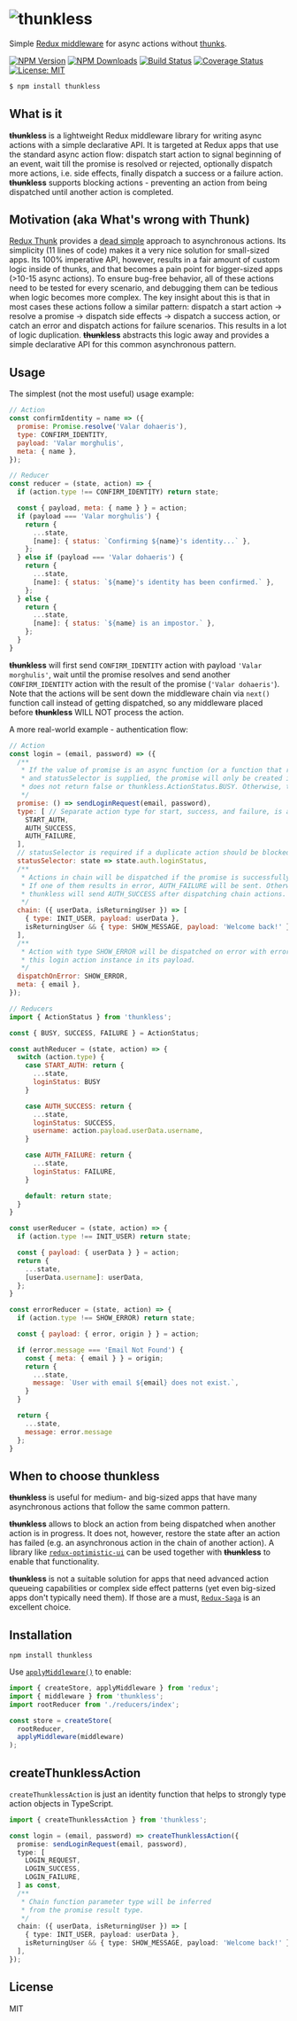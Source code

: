 ![thunkless](https://user-images.githubusercontent.com/14323955/54049183-d62c0b80-41a9-11e9-911b-340de0bad6a5.png)
=============

Simple [Redux middleware](https://redux.js.org/advanced/middleware) for async actions without [thunks](https://github.com/reduxjs/redux-thunk).

[![NPM Version][npm-image]][npm-url]
[![NPM Downloads][downloads-image]][downloads-url]
[![Build Status][travis-image]][travis-url]
[![Coverage Status][coverage-image]][coverage-url]
[![License: MIT][license-image]][license-url]

```bash
$ npm install thunkless
```

## What is it
<b><s>thunk</s>less</b> is a lightweight Redux middleware library for writing async actions with a simple declarative API. It is targeted at Redux apps that use the standard async action flow: dispatch start action to signal beginning of an event, wait till the promise is resolved or rejected, optionally dispatch more actions, i.e. side effects, finally dispatch a success or a failure action. <b><s>thunk</s>less</b> supports blocking actions - preventing an action from being dispatched until another action is completed.

## Motivation (aka What's wrong with Thunk)
[Redux Thunk](https://github.com/reduxjs/redux-thunk) provides a [dead simple](https://github.com/reduxjs/redux-thunk/blob/master/src/index.js) approach to asynchronous actions. Its simplicity (11 lines of code) makes it a very nice solution for small-sized apps. Its 100% imperative API, however, results in a fair amount of custom logic inside of thunks, and that becomes a pain point for bigger-sized apps (>10-15 async actions). To ensure bug-free behavior, all of these actions need to be tested for every scenario, and debugging them can be tedious when logic becomes more complex. The key insight about this is that in most cases these actions follow a similar pattern: dispatch a start action -> resolve a promise -> dispatch side effects -> dispatch a success action, or catch an error and dispatch actions for failure scenarios. This results in a lot of logic duplication. <b><s>thunk</s>less</b> abstracts this logic away and provides a simple declarative API for this common asynchronous pattern.

## Usage
The simplest (not the most useful) usage example:
```js
// Action
const confirmIdentity = name => ({
  promise: Promise.resolve('Valar dohaeris'),
  type: CONFIRM_IDENTITY,
  payload: 'Valar morghulis',
  meta: { name },
});

// Reducer
const reducer = (state, action) => {
  if (action.type !== CONFIRM_IDENTITY) return state;

  const { payload, meta: { name } } = action;
  if (payload === 'Valar morghulis') {
    return {
      ...state,
      [name]: { status: `Confirming ${name}'s identity...` },
    };
  } else if (payload === 'Valar dohaeris') {
    return {
      ...state,
      [name]: { status: `${name}'s identity has been confirmed.` },
    };
  } else {
    return {
      ...state,
      [name]: { status: `${name} is an impostor.` },
    };
  }
}
```
<b><s>thunk</s>less</b> will first send `CONFIRM_IDENTITY` action with payload `'Valar morghulis'`, wait until the promise resolves and send another `CONFIRM_IDENTITY` action with the result of the promise (`'Valar dohaeris'`). Note that the actions will be sent down the middleware chain via `next()` function call instead of getting dispatched, so any middleware placed before <b><s>thunk</s>less</b> WILL NOT process the action.

A more real-world example - authentication flow:
```js
// Action
const login = (email, password) => ({
  /**
   * If the value of promise is an async function (or a function that returns a promise)
   * and statusSelector is supplied, the promise will only be created if statusSelector
   * does not return false or thunkless.ActionStatus.BUSY. Otherwise, the action will be blocked.
   */
  promise: () => sendLoginRequest(email, password),
  type: [ // Separate action type for start, success, and failure, is a good common practice.
    START_AUTH,
    AUTH_SUCCESS,
    AUTH_FAILURE,
  ],
  // statusSelector is required if a duplicate action should be blocked.
  statusSelector: state => state.auth.loginStatus,
  /**
   * Actions in chain will be dispatched if the promise is successfully resolved.
   * If one of them results in error, AUTH_FAILURE will be sent. Otherwise,
   * thunkless will send AUTH_SUCCESS after dispatching chain actions.
   */
  chain: ({ userData, isReturningUser }) => [
    { type: INIT_USER, payload: userData },
    isReturningUser && { type: SHOW_MESSAGE, payload: 'Welcome back!' },
  ],
  /**
   * Action with type SHOW_ERROR will be dispatched on error with error object and
   * this login action instance in its payload.
   */
  dispatchOnError: SHOW_ERROR,
  meta: { email },
});

// Reducers
import { ActionStatus } from 'thunkless';

const { BUSY, SUCCESS, FAILURE } = ActionStatus;

const authReducer = (state, action) => {
  switch (action.type) {
    case START_AUTH: return {
      ...state,
      loginStatus: BUSY
    }

    case AUTH_SUCCESS: return {
      ...state,
      loginStatus: SUCCESS,
      username: action.payload.userData.username,
    }

    case AUTH_FAILURE: return {
      ...state,
      loginStatus: FAILURE,
    }

    default: return state;
  }
}

const userReducer = (state, action) => {
  if (action.type !== INIT_USER) return state;

  const { payload: { userData } } = action;
  return {
    ...state,
    [userData.username]: userData,
  };
}

const errorReducer = (state, action) => {
  if (action.type !== SHOW_ERROR) return state;

  const { payload: { error, origin } } = action;

  if (error.message === 'Email Not Found') {
    const { meta: { email } } = origin;
    return {
      ...state,
      message: `User with email ${email} does not exist.`,
    }
  }

  return {
    ...state,
    message: error.message
  };
}
```

## When to choose thunkless
<b><s>thunk</s>less</b> is useful for medium- and big-sized apps that have many asynchronous actions that follow the same common pattern.

<b><s>thunk</s>less</b> allows to block an action from being dispatched when another action is in progress. It does not, however, restore the state after an action has failed (e.g. an asynchronous action in the chain of another action). A library like [`redux-optimistic-ui`](https://github.com/mattkrick/redux-optimistic-ui) can be used together with <b><s>thunk</s>less</b> to enable that functionality.

<b><s>thunk</s>less</b> is not a suitable solution for apps that need advanced action queueing capabilities or complex side effect patterns (yet even big-sized apps don't typically need them). If those are a must, [`Redux-Saga`](https://github.com/redux-saga/redux-saga) is an excellent choice.

## Installation

```
npm install thunkless
```

Use [`applyMiddleware()`](https://redux.js.org/api-reference/applymiddleware) to enable:

```js
import { createStore, applyMiddleware } from 'redux';
import { middleware } from 'thunkless';
import rootReducer from './reducers/index';

const store = createStore(
  rootReducer,
  applyMiddleware(middleware)
);
```

## createThunklessAction
`createThunklessAction` is just an identity function that helps to strongly type action objects in TypeScript.
```ts
import { createThunklessAction } from 'thunkless';

const login = (email, password) => createThunklessAction({
  promise: sendLoginRequest(email, password),
  type: [
    LOGIN_REQUEST,
    LOGIN_SUCCESS,
    LOGIN_FAILURE,
  ] as const,
  /**
   * Chain function parameter type will be inferred
   * from the promise result type.
   */
  chain: ({ userData, isReturningUser }) => [
    { type: INIT_USER, payload: userData },
    isReturningUser && { type: SHOW_MESSAGE, payload: 'Welcome back!' },
  ],
});
```

## License

MIT

[npm-image]: https://img.shields.io/npm/v/thunkless.svg
[npm-url]: https://npmjs.org/package/thunkless
[downloads-image]: https://img.shields.io/npm/dm/thunkless.svg
[downloads-url]: https://npmjs.org/package/thunkless
[travis-image]: https://travis-ci.org/dolsem/thunkless.svg?branch=master
[travis-url]: https://travis-ci.org/dolsem/thunkless
[coverage-image]: https://coveralls.io/repos/github/dolsem/thunkless/badge.svg?branch=master
[coverage-url]: https://coveralls.io/github/dolsem/thunkless?branch=master
[license-image]: https://img.shields.io/badge/License-MIT-blue.svg
[license-url]: https://opensource.org/licenses/MIT
